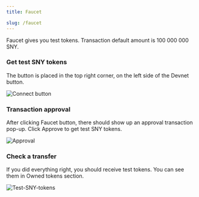 ```yaml
---
title: Faucet

slug: /faucet
---
```


Faucet gives you test tokens. Transaction default amount is 100 000 000 SNY.

### Get test SNY tokens

The button is placed in the top right corner, on the left side of the Devnet button.

![Connect button](https://i.imgur.com/SjJmfsn.png)

### Transaction approval

After clicking Faucet button, there should show up an approval transaction pop-up. Click Approve to get test SNY tokens.

![Approval](https://i.imgur.com/uz7BNi9.png)

### Check a transfer

If you did everything right, you should receive test tokens. You can see them in Owned tokens section.

![Test-SNY-tokens](https://i.imgur.com/mSnw5X4.png)
